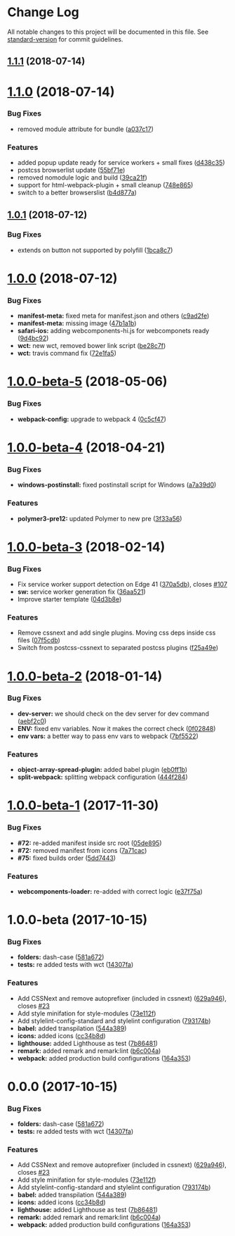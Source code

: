 # Change Log

All notable changes to this project will be documented in this file. See [standard-version](https://github.com/conventional-changelog/standard-version) for commit guidelines.

<a name="1.1.1"></a>
## [1.1.1](https://github.com/PolymerX/polymer-skeleton/compare/v1.1.0...v1.1.1) (2018-07-14)



<a name="1.1.0"></a>
# [1.1.0](https://github.com/PolymerX/polymer-skeleton/compare/v1.0.1...v1.1.0) (2018-07-14)


### Bug Fixes

* removed module attribute for bundle ([a037c17](https://github.com/PolymerX/polymer-skeleton/commit/a037c17))


### Features

* added popup update ready for service workers + small fixes ([d438c35](https://github.com/PolymerX/polymer-skeleton/commit/d438c35))
* postcss browserlist update ([55bf71e](https://github.com/PolymerX/polymer-skeleton/commit/55bf71e))
* removed nomodule logic and build ([39ca21f](https://github.com/PolymerX/polymer-skeleton/commit/39ca21f))
* support for html-webpack-plugin + small cleanup ([748e865](https://github.com/PolymerX/polymer-skeleton/commit/748e865))
* switch to a better browserslist ([b4d877a](https://github.com/PolymerX/polymer-skeleton/commit/b4d877a))



<a name="1.0.1"></a>
## [1.0.1](https://github.com/PolymerX/polymer-skeleton/compare/v1.0.0...v1.0.1) (2018-07-12)


### Bug Fixes

* extends on button not supported by polyfill ([1bca8c7](https://github.com/PolymerX/polymer-skeleton/commit/1bca8c7))



<a name="1.0.0"></a>
# [1.0.0](https://github.com/PolymerX/polymer-skeleton/compare/v1.0.0-beta-5...v1.0.0) (2018-07-12)


### Bug Fixes

* **manifest-meta:** fixed meta for manifest.json and others ([c9ad2fe](https://github.com/PolymerX/polymer-skeleton/commit/c9ad2fe))
* **manifest-meta:** missing image ([47b1a1b](https://github.com/PolymerX/polymer-skeleton/commit/47b1a1b))
* **safari-ios:** adding webcomponents-hi.js for webcomponets ready ([9d4bc92](https://github.com/PolymerX/polymer-skeleton/commit/9d4bc92))
* **wct:** new wct, removed bower link script ([be28c7f](https://github.com/PolymerX/polymer-skeleton/commit/be28c7f))
* **wct:** travis command fix ([72e1fa5](https://github.com/PolymerX/polymer-skeleton/commit/72e1fa5))



<a name="1.0.0-beta-5"></a>
# [1.0.0-beta-5](https://github.com/PolymerX/polymer-skeleton/compare/v1.0.0-beta-4...v1.0.0-beta-5) (2018-05-06)


### Bug Fixes

* **webpack-config:** upgrade to webpack 4 ([0c5cf47](https://github.com/PolymerX/polymer-skeleton/commit/0c5cf47))



<a name="1.0.0-beta-4"></a>
# [1.0.0-beta-4](https://github.com/PolymerX/polymer-skeleton/compare/v1.0.0-beta-3...v1.0.0-beta-4) (2018-04-21)


### Bug Fixes

* **windows-postinstall:** fixed postinstall script for Windows ([a7a39d0](https://github.com/PolymerX/polymer-skeleton/commit/a7a39d0))


### Features

* **polymer3-pre12:** updated Polymer to new pre ([3f33a56](https://github.com/PolymerX/polymer-skeleton/commit/3f33a56))



<a name="1.0.0-beta-3"></a>
# [1.0.0-beta-3](https://github.com/PolymerX/polymer-skeleton/compare/v1.0.0-beta-2...v1.0.0-beta-3) (2018-02-14)


### Bug Fixes

* Fix service worker support  detection on Edge 41 ([370a5db](https://github.com/PolymerX/polymer-skeleton/commit/370a5db)), closes [#107](https://github.com/PolymerX/polymer-skeleton/issues/107)
* **sw:** service worker generation fix ([36aa521](https://github.com/PolymerX/polymer-skeleton/commit/36aa521))
* Improve starter template ([04d3b8e](https://github.com/PolymerX/polymer-skeleton/commit/04d3b8e))


### Features

* Remove cssnext and add single plugins. Moving css deps inside css files ([07f5cdb](https://github.com/PolymerX/polymer-skeleton/commit/07f5cdb))
* Switch from postcss-cssnext to separated postcss plugins ([f25a49e](https://github.com/PolymerX/polymer-skeleton/commit/f25a49e))



<a name="1.0.0-beta-2"></a>
# [1.0.0-beta-2](https://github.com/PolymerX/polymer-skeleton/compare/v1.0.0-beta-1...v1.0.0-beta-2) (2018-01-14)


### Bug Fixes

* **dev-server:** we should check on the dev server for dev command ([aebf2c0](https://github.com/PolymerX/polymer-skeleton/commit/aebf2c0))
* **ENV:** fixed env variables. Now it makes the correct check ([0f02848](https://github.com/PolymerX/polymer-skeleton/commit/0f02848))
* **env vars:** a better way to pass env vars to webpack ([7bf5522](https://github.com/PolymerX/polymer-skeleton/commit/7bf5522))


### Features

* **object-array-spread-plugin:** added babel plugin ([eb0ff1b](https://github.com/PolymerX/polymer-skeleton/commit/eb0ff1b))
* **split-webpack:** splitting webpack configuration ([444f284](https://github.com/PolymerX/polymer-skeleton/commit/444f284))



<a name="1.0.0-beta-1"></a>
# [1.0.0-beta-1](https://github.com/PolymerX/polymer-skeleton/compare/v1.0.0-beta...v1.0.0-beta-1) (2017-11-30)


### Bug Fixes

* **#72:** re-added manifest inside src root  ([05de895](https://github.com/PolymerX/polymer-skeleton/commit/05de895))
* **#72:** removed manifest from icons ([7a71cac](https://github.com/PolymerX/polymer-skeleton/commit/7a71cac))
* **#75:** fixed builds order ([5dd7443](https://github.com/PolymerX/polymer-skeleton/commit/5dd7443))


### Features

* **webcomponents-loader:** re-added with correct logic ([e37f75a](https://github.com/PolymerX/polymer-skeleton/commit/e37f75a))



<a name="1.0.0-beta"></a>
# 1.0.0-beta (2017-10-15)


### Bug Fixes

* **folders:** dash-case ([581a672](https://github.com/PolymerX/polymer-skeleton/commit/581a672))
* **tests:** re added tests with wct ([14307fa](https://github.com/PolymerX/polymer-skeleton/commit/14307fa))


### Features

* Add CSSNext and remove autoprefixer (included in cssnext) ([629a946](https://github.com/PolymerX/polymer-skeleton/commit/629a946)), closes [#23](https://github.com/PolymerX/polymer-skeleton/issues/23)
* Add style minifation for style-modules ([73e112f](https://github.com/PolymerX/polymer-skeleton/commit/73e112f))
* Add stylelint-config-standard and stylelint configuration ([793174b](https://github.com/PolymerX/polymer-skeleton/commit/793174b))
* **babel:** added transpilation ([544a389](https://github.com/PolymerX/polymer-skeleton/commit/544a389))
* **icons:** added icons ([cc34b8d](https://github.com/PolymerX/polymer-skeleton/commit/cc34b8d))
* **lighthouse:** added Lighthouse as test ([7b86481](https://github.com/PolymerX/polymer-skeleton/commit/7b86481))
* **remark:** added remark and remark:lint ([b6c004a](https://github.com/PolymerX/polymer-skeleton/commit/b6c004a))
* **webpack:** added production build configurations ([164a353](https://github.com/PolymerX/polymer-skeleton/commit/164a353))



<a name="0.0.0"></a>
# 0.0.0 (2017-10-15)


### Bug Fixes

* **folders:** dash-case ([581a672](https://github.com/PolymerX/polymer-skeleton/commit/581a672))
* **tests:** re added tests with wct ([14307fa](https://github.com/PolymerX/polymer-skeleton/commit/14307fa))


### Features

* Add CSSNext and remove autoprefixer (included in cssnext) ([629a946](https://github.com/PolymerX/polymer-skeleton/commit/629a946)), closes [#23](https://github.com/PolymerX/polymer-skeleton/issues/23)
* Add style minifation for style-modules ([73e112f](https://github.com/PolymerX/polymer-skeleton/commit/73e112f))
* Add stylelint-config-standard and stylelint configuration ([793174b](https://github.com/PolymerX/polymer-skeleton/commit/793174b))
* **babel:** added transpilation ([544a389](https://github.com/PolymerX/polymer-skeleton/commit/544a389))
* **icons:** added icons ([cc34b8d](https://github.com/PolymerX/polymer-skeleton/commit/cc34b8d))
* **lighthouse:** added Lighthouse as test ([7b86481](https://github.com/PolymerX/polymer-skeleton/commit/7b86481))
* **remark:** added remark and remark:lint ([b6c004a](https://github.com/PolymerX/polymer-skeleton/commit/b6c004a))
* **webpack:** added production build configurations ([164a353](https://github.com/PolymerX/polymer-skeleton/commit/164a353))
